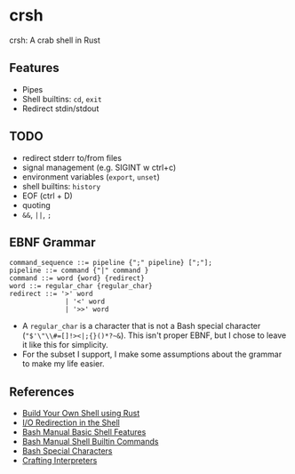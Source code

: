 # crsh
crsh: A crab shell in Rust


## Features
- Pipes
- Shell builtins: `cd`, `exit`
- Redirect stdin/stdout

## TODO
- redirect stderr to/from files
- signal management (e.g. SIGINT w ctrl+c)
- environment variables (`export`, `unset`)
- shell builtins: `history`
- EOF (ctrl + D)
- quoting
- `&&`, `||`, `;`

## EBNF Grammar
```
command_sequence ::= pipeline {";" pipeline} [";"];
pipeline ::= command {"|" command }
command ::= word {word} {redirect}
word ::= regular_char {regular_char}
redirect ::= '>' word
              | '<' word
              | '>>' word

```
- A `regular_char` is a character that is not a Bash special character (`"$'\"\\#=[]!><|;{}()*?~&`). This isn't proper EBNF, but I chose to leave it like this for simplicity.
- For the subset I support, I make some assumptions about the grammar to make my life easier.
## References
- [Build Your Own Shell using Rust](https://www.joshmcguigan.com/blog/build-your-own-shell-rust/)
- [I/O Redirection in the Shell](https://thoughtbot.com/blog/input-output-redirection-in-the-shell)
- [Bash Manual Basic Shell Features](https://www.gnu.org/software/bash/manual/html_node/Basic-Shell-Features.html#Basic-Shell-Features)
- [Bash Manual Shell Builtin Commands](https://www.gnu.org/software/bash/manual/html_node/Shell-Builtin-Commands.html)
- [Bash Special Characters](https://mywiki.wooledge.org/BashGuide/SpecialCharacters)
- [Crafting Interpreters](https://craftinginterpreters.com/)
